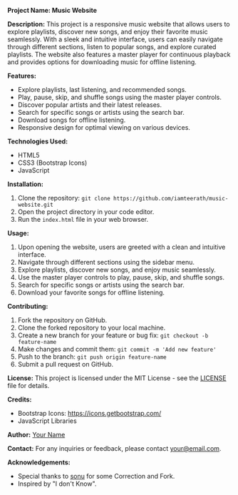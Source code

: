 **Project Name: Music Website**

**Description:**
This project is a responsive music website that allows users to explore playlists, discover new songs, and enjoy their favorite music seamlessly. With a sleek and intuitive interface, users can easily navigate through different sections, listen to popular songs, and explore curated playlists. The website also features a master player for continuous playback and provides options for downloading music for offline listening.

**Features:**
- Explore playlists, last listening, and recommended songs.
- Play, pause, skip, and shuffle songs using the master player controls.
- Discover popular artists and their latest releases.
- Search for specific songs or artists using the search bar.
- Download songs for offline listening.
- Responsive design for optimal viewing on various devices.

**Technologies Used:**
- HTML5
- CSS3 (Bootstrap Icons)
- JavaScript

**Installation:**
1. Clone the repository: `git clone https://github.com/iamteerath/music-website.git`
2. Open the project directory in your code editor.
3. Run the `index.html` file in your web browser.

**Usage:**
1. Upon opening the website, users are greeted with a clean and intuitive interface.
2. Navigate through different sections using the sidebar menu.
3. Explore playlists, discover new songs, and enjoy music seamlessly.
4. Use the master player controls to play, pause, skip, and shuffle songs.
5. Search for specific songs or artists using the search bar.
6. Download your favorite songs for offline listening.

**Contributing:**
1. Fork the repository on GitHub.
2. Clone the forked repository to your local machine.
3. Create a new branch for your feature or bug fix: `git checkout -b feature-name`
4. Make changes and commit them: `git commit -m 'Add new feature'`
5. Push to the branch: `git push origin feature-name`
6. Submit a pull request on GitHub.

**License:**
This project is licensed under the MIT License - see the [LICENSE](LICENSE) file for details.

**Credits:**
- Bootstrap Icons: https://icons.getbootstrap.com/
- JavaScript Libraries 

**Author:**
[Your Name](https://github.com/iamteerth)

**Contact:**
For any inquiries or feedback, please contact [your@email.com](mailto:your@email.com).

**Acknowledgements:**
- Special thanks to [sonu](https://github.com/GeniousSonu) for some Correction and Fork.
- Inspired by "I don't Know".